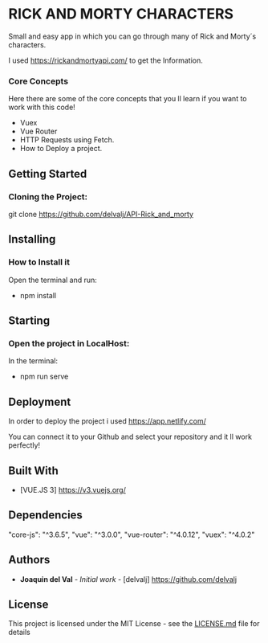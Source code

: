 # RICK AND MORTY CHARACTERS 

Small and easy app in which you can go through many of Rick and Morty´s characters.


I used <https://rickandmortyapi.com/> to get the Information. 

### Core Concepts
Here there are some of the core concepts that you ll learn if you want to work with this code!

* Vuex
* Vue Router
* HTTP Requests using Fetch.
* How to Deploy a project.

## Getting Started

### Cloning the Project:

git clone <https://github.com/delvalj/API-Rick_and_morty>

## Installing

###  How to Install it

Open the terminal and run:

- npm install

## Starting

### Open the project in LocalHost:

In the terminal:

- npm run serve

## Deployment

In order to deploy the project i used <https://app.netlify.com/>

You can connect it to your Github and select your repository and it ll work perfectly!


## Built With

* [VUE.JS 3]
  <https://v3.vuejs.org/>

## Dependencies

"core-js": "^3.6.5",
"vue": "^3.0.0",
"vue-router": "^4.0.12",
"vuex": "^4.0.2"

## Authors

* **Joaquin del Val** - *Initial work* - [delvalj]
  https://github.com/delvalj

## License

This project is licensed under the MIT License - see the [LICENSE.md](LICENSE.md) file for details

